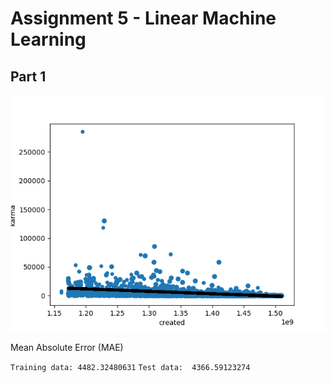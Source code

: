 # Assignment 5 - Linear Machine Learning

## Part 1 

![Text](https://github.com/HakimiX/BusinessIntelligence/blob/master/Assignment5/scatterplot.png)

Mean Absolute Error (MAE)

`Training data: 4482.32480631`
`Test data:  4366.59123274`